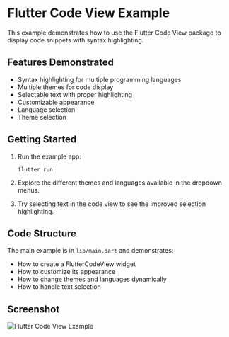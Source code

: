 # Flutter Code View Example

This example demonstrates how to use the Flutter Code View package to display code snippets with syntax highlighting.

## Features Demonstrated

- Syntax highlighting for multiple programming languages
- Multiple themes for code display
- Selectable text with proper highlighting
- Customizable appearance
- Language selection
- Theme selection

## Getting Started

1. Run the example app:
   ```
   flutter run
   ```

2. Explore the different themes and languages available in the dropdown menus.

3. Try selecting text in the code view to see the improved selection highlighting.

## Code Structure

The main example is in `lib/main.dart` and demonstrates:

- How to create a FlutterCodeView widget
- How to customize its appearance
- How to change themes and languages dynamically
- How to handle text selection

## Screenshot

![Flutter Code View Example](https://github.com/SwanFlutter/flutter_code_view/raw/main/screenshot.png)
